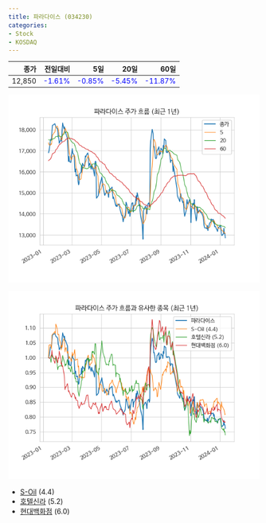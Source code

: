 ```yaml
---
title: 파라다이스 (034230)
categories:
- Stock
- KOSDAQ
---
```


|종가|전일대비|5일|20일|60일|
|---:|-------:|--:|---:|---:|
|12,850|<span style="color: blue">-1.61%</span>|<span style="color: blue">-0.85%</span>|<span style="color: blue">-5.45%</span>|<span style="color: blue">-11.87%</span>|


<!-- more -->

![034230](/assets/images/stock/034230.png)

![034230](/assets/images/stock/034230_sim.png)

- [S-Oil](/010950/) (4.4)
- [호텔신라](/008770/) (5.2)
- [현대백화점](/069960/) (6.0)
